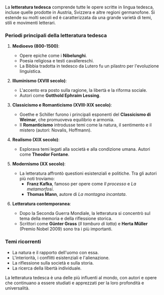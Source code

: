 La **letteratura tedesca** comprende tutte le opere scritte in lingua tedesca, incluse quelle prodotte in Austria, Svizzera e altre regioni germanofone. Si estende su molti secoli ed è caratterizzata da una grande varietà di temi, stili e movimenti letterari.

### Periodi principali della letteratura tedesca

1. **Medioevo (800-1500)**:
    
    - Opere epiche come i **Nibelunghi**.
    - Poesia religiosa e testi cavallereschi.
    - La Bibbia tradotta in tedesco da Lutero fu un pilastro per l'evoluzione linguistica.
2. **Illuminismo (XVIII secolo)**:
    
    - L'accento era posto sulla ragione, la libertà e la riforma sociale.
    - Autori come **Gotthold Ephraim Lessing**.
3. **Classicismo e Romanticismo (XVIII-XIX secolo)**:
    
    - Goethe e Schiller furono i principali esponenti del **Classicismo di Weimar**, che promuoveva equilibrio e armonia.
    - Il **Romanticismo** introdusse temi come la natura, il sentimento e il mistero (autori: Novalis, Hoffmann).
4. **Realismo (XIX secolo)**:
    
    - Esplorava temi legati alla società e alla condizione umana. Autori come **Theodor Fontane**.
5. **Modernismo (XX secolo)**:
    
    - La letteratura affrontò questioni esistenziali e politiche. Tra gli autori più noti troviamo:
        - **Franz Kafka**, famoso per opere come _Il processo_ e _La metamorfosi_.
        - **Thomas Mann**, autore di _La montagna incantata_.
6. **Letteratura contemporanea**:
    
    - Dopo la Seconda Guerra Mondiale, la letteratura si concentrò sul tema della memoria e della riflessione storica.
    - Scrittori come **Günter Grass** (_Il tamburo di latta_) e **Herta Müller** (Premio Nobel 2009) sono tra i più importanti.

### Temi ricorrenti

- La natura e il rapporto dell'uomo con essa.
- L'interiorità, i conflitti esistenziali e l'alienazione.
- La riflessione sulla società e sulla storia.
- La ricerca della libertà individuale.

La letteratura tedesca è una delle più influenti al mondo, con autori e opere che continuano a essere studiati e apprezzati per la loro profondità e universalità.